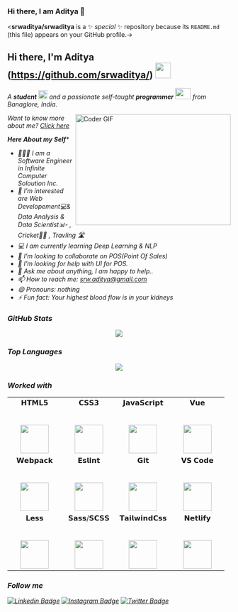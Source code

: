 ### Hi there, I am Aditya 👋


<**srwaditya/srwaditya** is a ✨ _special_ ✨ repository because its `README.md` (this file) appears on your GitHub profile.->

## Hi there, I'm  Aditya (https://github.com/srwaditya/) <img src="https://raw.githubusercontent.com/TheDudeThatCode/TheDudeThatCode/master/Assets/Hi.gif" width=35 height=35>

<p>
  <em>
    A <b>student</b> <img src="https://raw.githubusercontent.com/TheDudeThatCode/TheDudeThatCode/master/Assets/Medal.gif" width=20 height=20> and a passionate self-taught <b>programmer</b> <img src="https://raw.githubusercontent.com/TheDudeThatCode/TheDudeThatCode/master/Assets/Developer.gif" width=35 height=25> from Banaglore, India.
  </em>
 </p>

<img align="right" alt="Coder GIF" height=250 width=350 src="https://i.pinimg.com/originals/e4/26/70/e426702edf874b181aced1e2fa5c6cde.gif" />

<em> Want to know more about me? [Click here](https://github.com/srwaditya/) </em>
<em>



**Here About my Self***

- 👨🏾‍💻 I am a Software Engineer  in Infinite Computer Soloution Inc. 
- 🔭 I’m interested are Web Developement💻& Data Analysis & Data Scientist📊- , Cricket🏏🌱 , Travling 🛣
- 💻 I am currently learning  Deep Learning & NLP
- 👯 I’m looking to collaborate on POS(Point Of Sales)
- 🤔 I’m looking for help with UI for POS.
- 💬 Ask me about anything, I am happy to help..
- 📫 How to reach me: srw.aditya@gmail.com
- 😄 Pronouns: nothing  
- ⚡ Fun fact: Your highest blood flow is in your kidneys


### GitHub Stats

<p align="center">
  <a href = "https://github.com/srwaditya">
<img src="https://github-readme-stats-aj8vj7k8x.vercel.app/api?username=srwaditya&show_icons=true&title_color=ffc857&icon_color=8ac926&text_color=daf7dc&bg_color=151515&count_private=true&include_all_commits=true">
  </a>
 </p>
 
 
 
### Top Languages

<p align="center">
<a href = "https://github.com/srwaditya">
  <img src="https://github-readme-stats-aj8vj7k8x.vercel.app/api/top-langs/?username=srwaditya&layout=compact&title_color=ffc857&icon_color=8ac926&text_color=daf7dc&bg_color=151515&card_width=400">
</a>
</p>


### Worked with 

<table>
  <tbody>
    <tr valign="top">
      <td width="25%" align="center">
        <span>𝗛𝗧𝗠𝗟𝟱</span><br><br><br>
        <img height="64px" src="https://cdn.svgporn.com/logos/html-5.svg">
      </td>
      <td width="25%" align="center">
        <span>𝗖𝗦𝗦𝟯</span><br><br><br>
        <img height="64px" src="https://cdn.svgporn.com/logos/css-3.svg">
      </td>
      <td width="25%" align="center">
        <span>𝗝𝗮𝘃𝗮𝗦𝗰𝗿𝗶𝗽𝘁</span><br><br><br>
        <img height="64px" src="https://cdn.svgporn.com/logos/javascript.svg">
      </td>
      <td width="25%" align="center">
        <span>𝗩𝘂𝗲</span><br><br><br>
        <img height="64px" src="https://cdn.svgporn.com/logos/vue.svg">
      </td>
    </tr>
    <tr valign="top">
      <td width="25%" align="center">
        <span>𝗪𝗲𝗯𝗽𝗮𝗰𝗸</span><br><br><br>
        <img height="64px" src="https://cdn.svgporn.com/logos/webpack.svg">
      </td>
      <td width="25%" align="center">
        <span>𝗘𝘀𝗹𝗶𝗻𝘁</span><br><br><br>
        <img height="64px" src="https://cdn.svgporn.com/logos/eslint.svg">
      </td>
      <td width="25%" align="center">
        <span>𝗚𝗶𝘁</span><br><br><br>
        <img height="64px" src="https://cdn.svgporn.com/logos/git-icon.svg">
      </td>
      <td width="25%" align="center">
        <span>𝗩𝗦 𝗖𝗼𝗱𝗲</span><br><br><br>
        <img height="64px" src="https://cdn.svgporn.com/logos/visual-studio-code.svg">
      </td>
    </tr>
    <tr valign="top">
      <td width="25%" align="center">
        <span>𝗟𝗲𝘀𝘀</span><br><br><br>
        <img height="64px" src="https://cdn.svgporn.com/logos/less.svg">
      </td>
      <td width="25%" align="center">
        <span>𝗦𝗮𝘀𝘀/𝗦𝗖𝗦𝗦</span><br><br><br>
        <img height="64px" src="https://cdn.svgporn.com/logos/sass.svg">
      </td>
      <td width="25%" align="center">
        <span>𝗧𝗮𝗶𝗹𝘄𝗶𝗻𝗱𝗖𝘀𝘀</span><br><br><br>
        <img height="64px" src="https://cdn.svgporn.com/logos/tailwindcss-icon.svg">
      </td>
      <td width="25%" align="center">
        <span>𝗡𝗲𝘁𝗹𝗶𝗳𝘆</span><br><br><br>
        <img height="64px" src="https://cdn.svgporn.com/logos/netlify.svg">
      </td>
    </tr>
  </tbody>
</table>

### Follow me

[![Linkedin Badge](https://img.shields.io/badge/-srwaditya-blue?style=flat-circle&logo=Linkedin&logoColor=white&link=https://www.linkedin.com/in/aditya-shrivastava-836915161/)](https://www.linkedin.com/in/aditya-shrivastava-836915161/) [![Instagram Badge](https://img.shields.io/badge/-@aditya.srw-e02c73?style=flat-circle&labelColor=e02c73&logo=Instagram&logoColor=white&link=https://www.instagram.com/aditya.srw/)](https://www.instagram.com/aditya.srw/)
[![Twitter Badge](https://img.shields.io/badge/-@srwaditya-1ca0f1?style=flat-circle&labelColor=1ca0f1&logo=twitter&logoColor=white&link=https://twitter.com/srwaditya)](https://twitter.com/srwaditya/)
